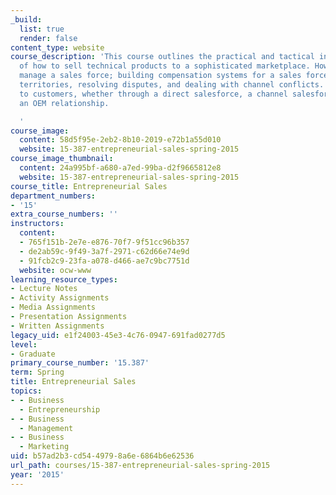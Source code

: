 ```yaml
---
_build:
  list: true
  render: false
content_type: website
course_description: 'This course outlines the practical and tactical ins and outs
  of how to sell technical products to a sophisticated marketplace. How to build and
  manage a sales force; building compensation systems for a sales force, assigning
  territories, resolving disputes, and dealing with channel conflicts. Focus on selling
  to customers, whether through a direct salesforce, a channel salesforce, or building
  an OEM relationship.

  '
course_image:
  content: 58d5f95e-2eb2-8b10-2019-e72b1a55d010
  website: 15-387-entrepreneurial-sales-spring-2015
course_image_thumbnail:
  content: 24a995bf-a680-a7ed-99ba-d2f9665812e8
  website: 15-387-entrepreneurial-sales-spring-2015
course_title: Entrepreneurial Sales
department_numbers:
- '15'
extra_course_numbers: ''
instructors:
  content:
  - 765f151b-2e7e-e876-70f7-9f51cc96b357
  - de2ab59c-9f49-3a7f-2971-c62d66e74e9d
  - 91fcb2c9-23fa-a078-d466-ae7c9bc7751d
  website: ocw-www
learning_resource_types:
- Lecture Notes
- Activity Assignments
- Media Assignments
- Presentation Assignments
- Written Assignments
legacy_uid: e1f24003-45e3-4c76-0947-691fad0277d5
level:
- Graduate
primary_course_number: '15.387'
term: Spring
title: Entrepreneurial Sales
topics:
- - Business
  - Entrepreneurship
- - Business
  - Management
- - Business
  - Marketing
uid: b57ad2b3-cd54-4979-8a6e-6864b6e62536
url_path: courses/15-387-entrepreneurial-sales-spring-2015
year: '2015'
---
```

